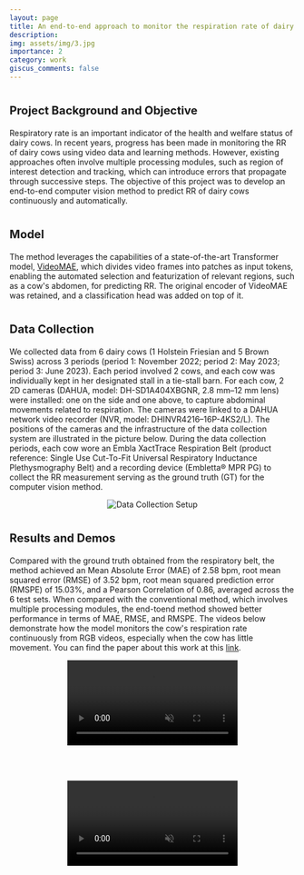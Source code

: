 ```yaml
---
layout: page
title: An end-to-end approach to monitor the respiration rate of dairy cows
description: 
img: assets/img/3.jpg
importance: 2
category: work
giscus_comments: false
---
```


# <span style="font-size: 20px;">Project Background and Objective</span>

Respiratory rate is an important indicator of the health and welfare status of dairy cows. In recent years, progress has been made in monitoring the RR of dairy cows using video data and learning methods. However, existing approaches often involve multiple processing modules, such as region of interest detection and tracking, which can introduce errors that propagate through successive steps. The objective of this project was to develop an end-to-end computer vision method to predict RR of dairy cows continuously and automatically. 

# <span style="font-size: 20px;">Model</span>

The method leverages the capabilities of a state-of-the-art Transformer model, [VideoMAE](https://proceedings.neurips.cc/paper_files/paper/2022/hash/416f9cb3276121c42eebb86352a4354a-Abstract-Conference.html), which divides video frames into patches as input tokens, enabling the automated selection and featurization of relevant regions, such as a cow's abdomen, for predicting RR. The original encoder of VideoMAE was retained, and a classification head was added on top of it. 

# <span style="font-size: 20px;">Data Collection</span>

 We collected data from 6 dairy cows (1 Holstein Friesian and 5 Brown Swiss) across 3 periods (period 1: November 2022; period 2: May 2023; period 3: June 2023). Each period involved 2 cows, and each cow was individually kept in her designated stall in a tie-stall barn. For each cow, 2 2D cameras (DAHUA, model: DH-SD1A404XBGNR, 2.8 mm–12 mm lens) were installed: one on the side and one above, to capture abdominal movements related to respiration. The cameras were linked to a DAHUA network video recorder (NVR, model: DHINVR4216–16P-4KS2/L). The positions of the cameras and the infrastructure of the data collection system are illustrated in the picture below. During the data collection periods, each cow wore an Embla XactTrace Respiration Belt (product reference: Single Use Cut-To-Fit Universal Respiratory Inductance Plethysmography Belt) and a recording device (Embletta® MPR PG) to collect the RR measurement serving as the ground truth (GT) for the computer vision method. 

 <div style="text-align: center;">
   <img src="{{ site.baseurl }}/assets/img/project2-1.jpg" alt="Data Collection Setup" style="max-width: 100%; height: auto;">
</div>

# <span style="font-size: 20px;">Results and Demos</span>

 Compared with the ground truth obtained from the respiratory belt, the method achieved an Mean Absolute Error (MAE) of 2.58 bpm,  root mean squared error (RMSE) of 3.52 bpm, root mean squared prediction error (RMSPE) of 15.03%, and a Pearson Correlation of 0.86, averaged across the 6 test sets. When compared with the conventional method, which involves multiple processing modules, the end-toend method showed better performance in terms of MAE, RMSE, and RMSPE. The videos below demonstrate how the model monitors the cow's respiration rate continuously from RGB videos, especially when the cow has little movement. You can find the paper about this work at this [link](https://doi.org/10.3168/jds.2023-24601).


<div style="text-align: center;">

  <!-- First Video -->
  <video autoplay controls loop muted style="max-width: 100%; height: auto;">
    <source src="{{ site.baseurl }}/assets/img/project2-2.mp4" type="video/mp4">
    Your browser does not support the video tag.
  </video>

  <!-- Add some space between videos -->
  <br><br>

  <!-- Second Video -->
  <video autoplay controls loop muted style="max-width: 100%; height: auto;">
    <source src="{{ site.baseurl }}/assets/img/project2-3.mp4" type="video/mp4">
    Your browser does not support the video tag.
  </video>

</div>

<br><br>









